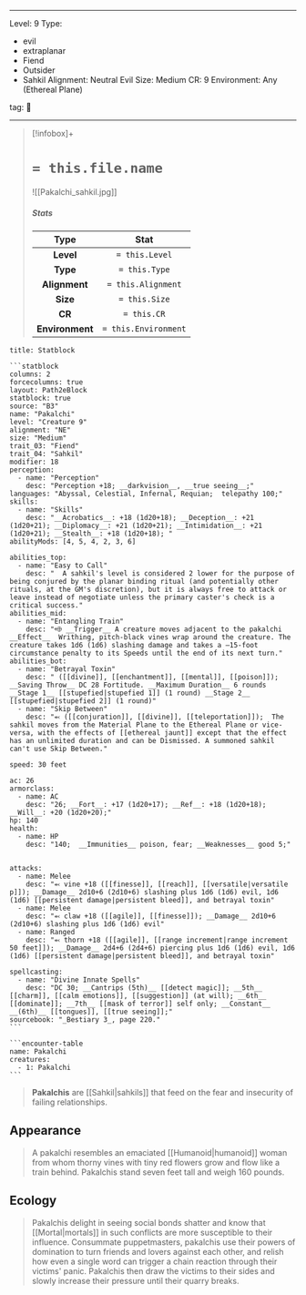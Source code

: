 
---


Level: 9
Type:
- evil
- extraplanar
- Fiend
- Outsider
- Sahkil
Alignment: Neutral Evil
Size: Medium
CR: 9
Environment: Any (Ethereal Plane)


tag: 👹

---

> [!infobox]+
> #  `= this.file.name`
> ![[Pakalchi_sahkil.jpg]]
> ##### Stats
> Type | Stat |
> :---:|:---:|
> **Level** | `= this.Level` |
> **Type** | `= this.Type` |
> **Alignment** | `= this.Alignment` |
> **Size** | `= this.Size` |
> **CR** | `= this.CR` |
> **Environment** | `= this.Environment` |




````ad-info
title: Statblock

```statblock
columns: 2
forcecolumns: true
layout: Path2eBlock
statblock: true
source: "B3"
name: "Pakalchi"
level: "Creature 9"
alignment: "NE"
size: "Medium"
trait_03: "Fiend"
trait_04: "Sahkil"
modifier: 18
perception:
  - name: "Perception"
    desc: "Perception +18; __darkvision__, __true seeing__;"
languages: "Abyssal, Celestial, Infernal, Requian;  telepathy 100;"
skills:
  - name: "Skills"
    desc: "__Acrobatics__: +18 (1d20+18); __Deception__: +21 (1d20+21); __Diplomacy__: +21 (1d20+21); __Intimidation__: +21 (1d20+21); __Stealth__: +18 (1d20+18); "
abilityMods: [4, 5, 4, 2, 3, 6]

abilities_top:
  - name: "Easy to Call"
    desc: "  A sahkil's level is considered 2 lower for the purpose of being conjured by the planar binding ritual (and potentially other rituals, at the GM's discretion), but it is always free to attack or leave instead of negotiate unless the primary caster's check is a critical success."
abilities_mid:
  - name: "Entangling Train"
    desc: "⬲ __Trigger__ A creature moves adjacent to the pakalchi __Effect__  Writhing, pitch-black vines wrap around the creature. The creature takes 1d6 (1d6) slashing damage and takes a –15-foot circumstance penalty to its Speeds until the end of its next turn."
abilities_bot:
  - name: "Betrayal Toxin"
    desc: " ([[divine]], [[enchantment]], [[mental]], [[poison]]);  __Saving Throw__ DC 28 Fortitude. __Maximum Duration__ 6 rounds __Stage 1__ [[stupefied|stupefied 1]] (1 round) __Stage 2__ [[stupefied|stupefied 2]] (1 round)"
  - name: "Skip Between"
    desc: "⬻ ([[conjuration]], [[divine]], [[teleportation]]);  The sahkil moves from the Material Plane to the Ethereal Plane or vice-versa, with the effects of [[ethereal jaunt]] except that the effect has an unlimited duration and can be Dismissed. A summoned sahkil can't use Skip Between."

speed: 30 feet

ac: 26
armorclass:
  - name: AC
    desc: "26; __Fort__: +17 (1d20+17); __Ref__: +18 (1d20+18); __Will__: +20 (1d20+20);"
hp: 140
health:
  - name: HP
    desc: "140;  __Immunities__ poison, fear; __Weaknesses__ good 5;"


attacks:
  - name: Melee
    desc: "⬻ vine +18 ([[finesse]], [[reach]], [[versatile|versatile p]]); __Damage__ 2d10+6 (2d10+6) slashing plus 1d6 (1d6) evil, 1d6 (1d6) [[persistent damage|persistent bleed]], and betrayal toxin"
  - name: Melee
    desc: "⬻ claw +18 ([[agile]], [[finesse]]); __Damage__ 2d10+6 (2d10+6) slashing plus 1d6 (1d6) evil"
  - name: Ranged
    desc: "⬻ thorn +18 ([[agile]], [[range increment|range increment 50 feet]]); __Damage__ 2d4+6 (2d4+6) piercing plus 1d6 (1d6) evil, 1d6 (1d6) [[persistent damage|persistent bleed]], and betrayal toxin"

spellcasting:
  - name: "Divine Innate Spells"
    desc: "DC 30; __Cantrips (5th)__ [[detect magic]]; __5th__ [[charm]], [[calm emotions]], [[suggestion]] (at will); __6th__ [[dominate]]; __7th__ [[mask of terror]] self only; __Constant__ __(6th)__ [[tongues]], [[true seeing]];"
sourcebook: "_Bestiary 3_, page 220."
```

```encounter-table
name: Pakalchi
creatures:
  - 1: Pakalchi
```

````



> **Pakalchis** are [[Sahkil|sahkils]] that feed on the fear and insecurity of failing relationships.


## Appearance

> A pakalchi resembles an emaciated [[Humanoid|humanoid]] woman from whom thorny vines with tiny red flowers grow and flow like a train behind. Pakalchis stand seven feet tall and weigh 160 pounds.


## Ecology

> Pakalchis delight in seeing social bonds shatter and know that [[Mortal|mortals]] in such conflicts are more susceptible to their influence. Consummate puppetmasters, pakalchis use their powers of domination to turn friends and lovers against each other, and relish how even a single word can trigger a chain reaction through their victims' panic. Pakalchis then draw the victims to their sides and slowly increase their pressure until their quarry breaks.











